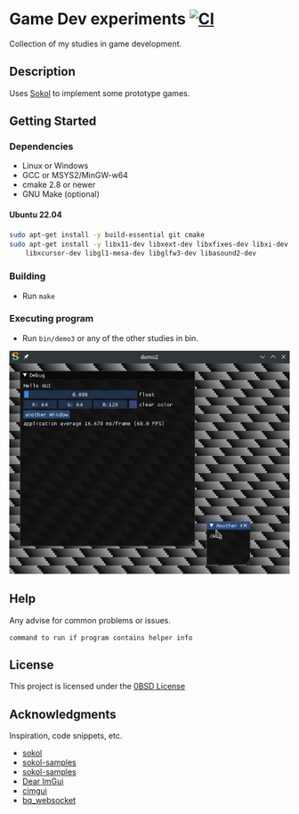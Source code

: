 # Game Dev experiments [![CI](https://github.com/OrangeTide/gamedev/workflows/CI/badge.svg)](https://github.com/OrangeTide/gamedev/actions)

Collection of my studies in game development.

## Description

Uses [Sokol](https://github.com/floooh/sokol) to implement some prototype games.

## Getting Started

### Dependencies

* Linux or Windows
* GCC or MSYS2/MinGW-w64
* cmake 2.8 or newer
* GNU Make (optional)

#### Ubuntu 22.04

```sh
sudo apt-get install -y build-essential git cmake
sudo apt-get install -y libx11-dev libxext-dev libxfixes-dev libxi-dev \
    libxcursor-dev libgl1-mesa-dev libglfw3-dev libasound2-dev
```

### Building

* Run `make`

### Executing program

* Run `bin/demo3` or any of the other studies in bin.

![demo3 screenshot](doc/Screenshot_2022-09-19_21-43-40.png)

## Help

Any advise for common problems or issues.
```
command to run if program contains helper info
```

## License

This project is licensed under the [0BSD License](LICENSE)

## Acknowledgments

Inspiration, code snippets, etc.
* [sokol](https://github.com/floooh/sokol)
* [sokol-samples](https://github.com/floooh/sokol-samples)
* [sokol-samples](https://github.com/floooh/sokol-samples)
* [Dear ImGui](https://github.com/ocornut/imgui)
* [cimgui](https://github.com/cimgui/cimgui)
* [bq_websocket](https://github.com/bqqbarbhg/bq_websocket)
